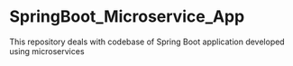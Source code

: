 # SpringBoot_Microservice_App
This repository deals with codebase of Spring Boot application developed using microservices
